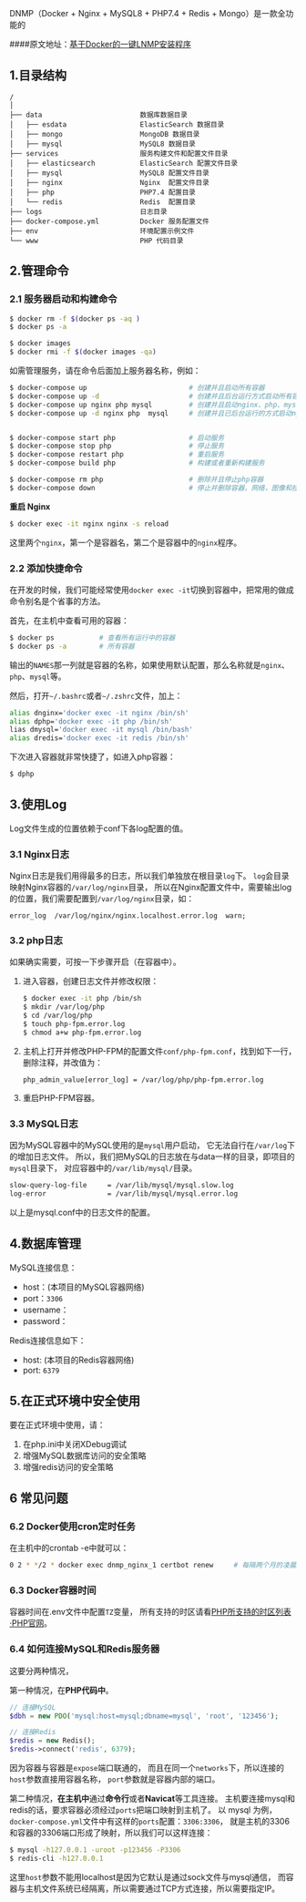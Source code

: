 DNMP（Docker + Nginx + MySQL8 + PHP7.4 + Redis + Mongo）是一款全功能的

####原文地址：[基于Docker的一键LNMP安装程序](https://gitee.com/Jhoushuai/dnmp)
## 1.目录结构
```
/
│ 
├── data                        数据库数据目录
│   ├── esdata                  ElasticSearch 数据目录
│   ├── mongo                   MongoDB 数据目录
│   ├── mysql                   MySQL8 数据目录
├── services                    服务构建文件和配置文件目录
│   ├── elasticsearch           ElasticSearch 配置文件目录
│   ├── mysql                   MySQL8 配置文件目录
│   ├── nginx                   Nginx  配置文件目录
│   ├── php                     PHP7.4 配置目录
│   └── redis                   Redis  配置目录
├── logs                        日志目录
├── docker-compose.yml          Docker 服务配置文件
├── env                         环境配置示例文件
└── www                         PHP 代码目录
```


## 2.管理命令
### 2.1 服务器启动和构建命令
```bash
$ docker rm -f $(docker ps -aq )
$ docker ps -a

$ docker images
$ docker rmi -f $(docker images -qa)

```
如需管理服务，请在命令后面加上服务器名称，例如：
```bash
$ docker-compose up                         # 创建并且启动所有容器
$ docker-compose up -d                      # 创建并且后台运行方式启动所有容器
$ docker-compose up nginx php mysql         # 创建并且启动nginx、php、mysql的多个容器
$ docker-compose up -d nginx php  mysql     # 创建并且已后台运行的方式启动nginx、php、mysql容器


$ docker-compose start php                  # 启动服务
$ docker-compose stop php                   # 停止服务
$ docker-compose restart php                # 重启服务
$ docker-compose build php                  # 构建或者重新构建服务

$ docker-compose rm php                     # 删除并且停止php容器
$ docker-compose down                       # 停止并删除容器，网络，图像和挂载卷

```
**重启 Nginx**
```bash
$ docker exec -it nginx nginx -s reload
```
这里两个`nginx`，第一个是容器名，第二个是容器中的`nginx`程序。


### 2.2 添加快捷命令
在开发的时候，我们可能经常使用`docker exec -it`切换到容器中，把常用的做成命令别名是个省事的方法。

首先，在主机中查看可用的容器：
```bash
$ docker ps           # 查看所有运行中的容器
$ docker ps -a        # 所有容器
```
输出的`NAMES`那一列就是容器的名称，如果使用默认配置，那么名称就是`nginx`、`php`、`mysql`等。

然后，打开`~/.bashrc`或者`~/.zshrc`文件，加上：
```bash
alias dnginx='docker exec -it nginx /bin/sh'
alias dphp='docker exec -it php /bin/sh'
lias dmysql='docker exec -it mysql /bin/bash'
alias dredis='docker exec -it redis /bin/sh'
```
下次进入容器就非常快捷了，如进入php容器：
```bash
$ dphp
```

## 3.使用Log
Log文件生成的位置依赖于conf下各log配置的值。
### 3.1 Nginx日志
Nginx日志是我们用得最多的日志，所以我们单独放在根目录`log`下。
`log`会目录映射Nginx容器的`/var/log/nginx`目录，
所以在Nginx配置文件中，需要输出log的位置，我们需要配置到`/var/log/nginx`目录，如：
```
error_log  /var/log/nginx/nginx.localhost.error.log  warn;
```

### 3.2 php日志
如果确实需要，可按一下步骤开启（在容器中）。
1. 进入容器，创建日志文件并修改权限：
    ```bash
    $ docker exec -it php /bin/sh
    $ mkdir /var/log/php
    $ cd /var/log/php
    $ touch php-fpm.error.log
    $ chmod a+w php-fpm.error.log
    ```
2. 主机上打开并修改PHP-FPM的配置文件`conf/php-fpm.conf`，找到如下一行，删除注释，并改值为：
    ```
    php_admin_value[error_log] = /var/log/php/php-fpm.error.log
    ```
3. 重启PHP-FPM容器。

### 3.3 MySQL日志
因为MySQL容器中的MySQL使用的是`mysql`用户启动，
它无法自行在`/var/log`下的增加日志文件。
所以，我们把MySQL的日志放在与data一样的目录，即项目的`mysql`目录下，
对应容器中的`/var/lib/mysql/`目录。
```bash
slow-query-log-file     = /var/lib/mysql/mysql.slow.log
log-error               = /var/lib/mysql/mysql.error.log
```
以上是mysql.conf中的日志文件的配置。



## 4.数据库管理

MySQL连接信息：
- host：(本项目的MySQL容器网络)
- port：`3306`
- username：
- password：



Redis连接信息如下：
- host: (本项目的Redis容器网络)
- port: `6379`


## 5.在正式环境中安全使用
要在正式环境中使用，请：
1. 在php.ini中关闭XDebug调试
2. 增强MySQL数据库访问的安全策略
3. 增强redis访问的安全策略


## 6 常见问题
### 6.2 Docker使用cron定时任务
在主机中的crontab -e中就可以：
```bash
0 2 * */2 * docker exec dnmp_nginx_1 certbot renew     # 每隔两个月的凌晨2点执行更新
```

### 6.3 Docker容器时间
容器时间在.env文件中配置`TZ`变量，
所有支持的时区请看[PHP所支持的时区列表·PHP官网](https://www.php.net/manual/zh/timezones.php)。

### 6.4 如何连接MySQL和Redis服务器
这要分两种情况，

第一种情况，在**PHP代码中**。
```php
// 连接MySQL
$dbh = new PDO('mysql:host=mysql;dbname=mysql', 'root', '123456');

// 连接Redis
$redis = new Redis();
$redis->connect('redis', 6379);
```
因为容器与容器是`expose`端口联通的，
而且在同一个`networks`下，所以连接的`host`参数直接用容器名称，
`port`参数就是容器内部的端口。

第二种情况，**在主机中**通过**命令行**或者**Navicat**等工具连接。
主机要连接mysql和redis的话，要求容器必须经过`ports`把端口映射到主机了。
以 mysql 为例，`docker-compose.yml`文件中有这样的`ports`配置：`3306:3306`，
就是主机的3306和容器的3306端口形成了映射，所以我们可以这样连接：
```bash
$ mysql -h127.0.0.1 -uroot -p123456 -P3306
$ redis-cli -h127.0.0.1
```
这里`host`参数不能用localhost是因为它默认是通过sock文件与mysql通信，
而容器与主机文件系统已经隔离，所以需要通过TCP方式连接，所以需要指定IP。

